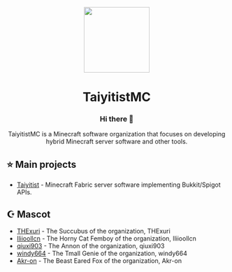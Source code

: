 <p align="center">
  <img height="150px"
    src="https://avatars.githubusercontent.com/u/219121060?s=400&u=e5ae74f1f09edb2a6c7f8ab6cd3a09b1e5d99e3a&v=4"
  />     
  <h1 align="center">TaiyitistMC</h1>
</p>

<h3 align="center">Hi there 👋</h3>
<p align="center">TaiyitistMC is a Minecraft software organization that focuses on developing hybrid Minecraft server software and other tools.</p>


## :star: Main projects
- [Taiyitist](https://github.com/TaiyitistMC/Taiyitist) - Minecraft Fabric server software implementing Bukkit/Spigot APIs.

## ☪️  Mascot
- [THExuri](https://github.com/THExuri) - The Succubus of the organization, THExuri
- [lliioollcn](https://github.com/lliioollcn) - The Horny Cat Femboy of the organization, lliioollcn
- [qiuxi903](https://github.com/qiuxi903) - The Annon of the organization, qiuxi903
- [windy664](https://github.com/windy664) - The Tmall Genie of the organization, windy664
- [Akr-on](https://github.com/Akr-on) - The Beast Eared Fox of the organization, Akr-on

